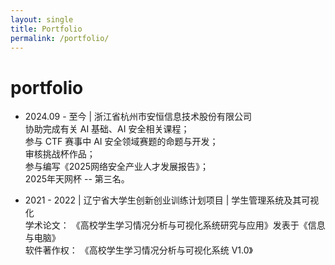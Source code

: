```yaml
---
layout: single
title: Portfolio
permalink: /portfolio/
---
```


# portfolio  

* 2024.09 - 至今 | 浙江省杭州市安恒信息技术股份有限公司  
协助完成有关 AI 基础、AI 安全相关课程；  
参与 CTF 赛事中 AI 安全领域赛题的命题与开发；  
审核挑战杯作品；  
参与编写《2025网络安全产业人才发展报告》；  
2025年天网杯  --  第三名。  

* 2021 - 2022 | 辽宁省大学生创新创业训练计划项目 | 学生管理系统及其可视化  
学术论文： 《高校学生学习情况分析与可视化系统研究与应用》发表于《信息与电脑》  
软件著作权： 《高校学生学习情况分析与可视化系统 V1.0》  
